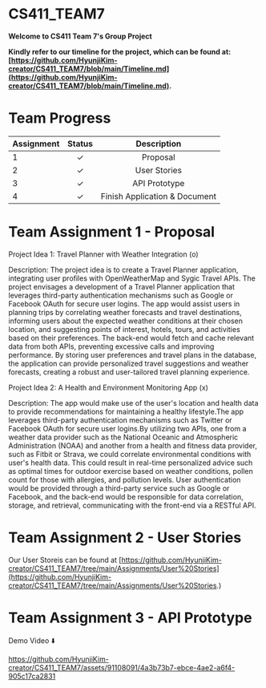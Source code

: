 # CS411_TEAM7

**Welcome to CS411 Team 7's Group Project**

**Kindly refer to our timeline for the project, which can be found at: [https://github.com/HyunjiKim-creator/CS411_TEAM7/blob/main/Timeline.md](https://github.com/HyunjiKim-creator/CS411_TEAM7/blob/main/Timeline.md).**

# Team Progress

| Assignment    |     Status    |  Description    | 
| ------------- |:-------------:| :-------------: | 
| 1             |  ✓           |   Proposal  | 
| 2             |  ✓           |    User Stories  | 
| 3             |  ✓           | API Prototype   | 
| 4             |  ✓          |  Finish Application & Document  | 

# Team Assignment 1 - Proposal

Project Idea 1: Travel Planner with Weather Integration (o)

Description:
The project idea is to create a Travel Planner application, integrating user profiles with OpenWeatherMap and Sygic Travel APIs.
The project envisages a development of a Travel Planner application that leverages third-party authentication mechanisms such as Google or Facebook OAuth for secure user logins. 
The app would assist users in planning trips by correlating weather forecasts and travel destinations,
informing users about the expected weather conditions at their chosen location, and suggesting points of interest, hotels, tours, and activities based on their preferences.
The back-end would fetch and cache relevant data from both APIs, preventing excessive calls and improving performance.
By storing user preferences and travel plans in the database, the application can provide personalized travel suggestions and weather forecasts,
creating a robust and user-tailored travel planning experience.


Project Idea 2: A Health and Environment Monitoring App (x)

Description: 
The app would make use of the user's location and health data to provide recommendations for maintaining a healthy lifestyle.The app leverages third-party authentication mechanisms such as Twitter or Facebook OAuth for secure user logins.By utilizing two APIs, one from a weather data provider such as the National Oceanic and Atmospheric Administration (NOAA) and another from a health and fitness data provider,
such as Fitbit or Strava, we could correlate environmental conditions with user's health data.
This could result in real-time personalized advice such as optimal times for outdoor exercise based on weather conditions, pollen count for those with allergies,
and pollution levels. User authentication would be provided through a third-party service such as Google or Facebook,
and the back-end would be responsible for data correlation, storage, and retrieval, communicating with the front-end via a RESTful API.

# Team Assignment 2 - User Stories

Our User Storeis can be found at [https://github.com/HyunjiKim-creator/CS411_TEAM7/tree/main/Assignments/User%20Stories](https://github.com/HyunjiKim-creator/CS411_TEAM7/tree/main/Assignments/User%20Stories.)

# Team Assignment 3 - API Prototype

Demo Video ⬇️

https://github.com/HyunjiKim-creator/CS411_TEAM7/assets/91108091/4a3b73b7-ebce-4ae2-a6f4-905c17ca2831


